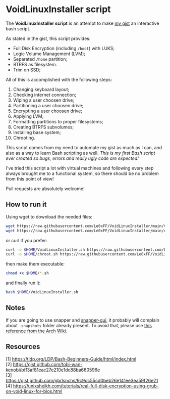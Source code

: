 # VoidLinuxInstaller script

The **VoidLinuxInstaller script** is an attempt to make [my gist](https://gist.github.com/Le0xFF/ff0e3670c06def675bb6920fe8dd64a3) an interactive bash script.

As stated in the gist, this script provides:
- Full Disk Encryption (including `/boot`) with LUKS;
- Logic Volume Management (LVM);
- Separated `/home` partition;
- BTRFS as filesystem.
- Trim on SSD;

All of this is accomplished with the following steps:
1. Changing keyboard layout;
2. Checking internet connection;
3. Wiping a user choosen drive;
4. Partitioning a user choosen drive;
5. Encrypting a user choosen drive;
6. Applying LVM;
7. Formatting partitions to proper filesystems;
8. Creating BTRFS subvolumes;
9. Installing base system;
10. Chrooting.

This script comes from my need to automate my gist as much as I can, and also as a way to learn Bash scripting as well. *This is my first Bash script ever created so bugs, errors and really ugly code are expected!*

I've tried this script a lot with virtual machines and following every step always brought me to a functional system, so there should be no problem from this point of view!

Pull requests are absolutely welcome!

## How to run it

Using wget to download the needed files:

``` bash
wget https://raw.githubusercontent.com/Le0xFF/VoidLinuxInstaller/main/VoidLinuxInstaller.sh -O $HOME/VoidLinuxInstaller.sh
wget https://raw.githubusercontent.com/Le0xFF/VoidLinuxInstaller/main/chroot.sh -O $HOME/chroot.sh
```

or curl if you prefer:

``` bash
curl -o $HOME/VoidLinuxInstaller.sh https://raw.githubusercontent.com/Le0xFF/VoidLinuxInstaller/main/VoidLinuxInstaller.sh
curl -o $HOME/chroot.sh https://raw.githubusercontent.com/Le0xFF/VoidLinuxInstaller/main/chroot.sh
```

then make them executable:

``` bash
chmod +x $HOME/*.sh
```

and finally run it:

``` bash
bash $HOME/VoidLinuxInstaller.sh
```

## Notes

If you are going to use snapper and [snapper-gui](https://github.com/ricardomv/snapper-gui), it probably will complain about `.snapshots` folder already present.
To avoid that, please use [this reference from the Arch Wiki](https://wiki.archlinux.org/title/Snapper#Configuration_of_snapper_and_mount_point).

## Resources

[1] https://tldp.org/LDP/Bash-Beginners-Guide/html/index.html  
[2] https://gist.github.com/tobi-wan-kenobi/bff3af81eac27e210e1dc88ba660596e  
[3] https://gist.github.com/gbrlsnchs/9c9dc55cd0beb26e141ee3ea59f26e21  
[4] https://unixsheikh.com/tutorials/real-full-disk-encryption-using-grub-on-void-linux-for-bios.html
